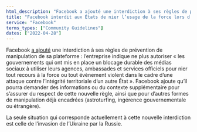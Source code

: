 ```yaml
---
html_description: "Facebook a ajouté une interdiction à ses règles de prévention de manipulation de sa plateforme."
title: "Facebook interdit aux États de nier l’usage de la force lors d’une invasion"
service: "Facebook"
terms_types: ["Community Guidelines"]
dates: ["2022-04-28"]
---
```


Facebook <a target="_blank" rel="noopener" href="https://github.com/OpenTermsArchive/france-elections-versions/commit/b315d25#diff-57f4f166af0a7f6e4fc8f63a103c74f5a8d47754238aad621db0eebdf4048df4R24">a ajouté</a> une interdiction à ses règles de prévention de manipulation de sa plateforme : l’entreprise indique ne plus autoriser
« les gouvernements qui ont mis en place un blocage durable des médias sociaux à utiliser leurs agences, ambassades et services officiels pour nier tout recours à la force ou tout évènement violent dans le cadre d’une attaque contre l’intégrité territoriale d’un autre État ». Facebook ajoute qu’il pourra demander des informations ou du contexte supplémentaire pour s’assurer du respect de cette nouvelle règle, ainsi que pour d’autres formes de manipulation déjà encadrées (astroturfing, ingérence gouvernementale ou étrangère).

La seule situation qui corresponde actuellement à cette nouvelle interdiction est celle de l’invasion de l’Ukraine par la Russie.
